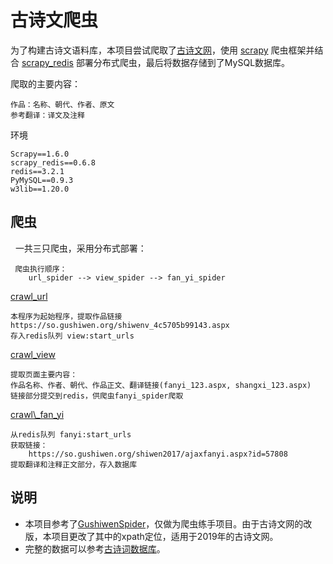 
# 古诗文爬虫


为了构建古诗文语料库，本项目尝试爬取了[古诗文网](https://www.gushiwen.org/)，使用 [scrapy](https://scrapy.org/) 爬虫框架并结合 [scrapy_redis](https://github.com/rolando/scrapy-redis) 部署分布式爬虫，最后将数据存储到了MySQL数据库。

爬取的主要内容：

	作品：名称、朝代、作者、原文
	参考翻译：译文及注释

环境
	
	Scrapy==1.6.0
	scrapy_redis==0.6.8
	redis==3.2.1
	PyMySQL==0.9.3
	w3lib==1.20.0

## 爬虫

   一共三只爬虫，采用分布式部署：
    
	 爬虫执行顺序：
        url_spider --> view_spider --> fan_yi_spider
   

[crawl_url](https://github.com/Tianyijian/GushiWenSpider/blob/master/GushiwenSpider/spiders/crawl_url.py)
     
	本程序为起始程序，提取作品链接 https://so.gushiwen.org/shiwenv_4c5705b99143.aspx
    存入redis队列 view:start_urls
     
[crawl_view](https://github.com/Tianyijian/GushiWenSpider/blob/master/GushiwenSpider/spiders/crawl_view.py)
     
    提取页面主要内容：
    作品名称、作者、朝代、作品正文、翻译链接(fanyi_123.aspx, shangxi_123.aspx)
    链接部分提交到redis，供爬虫fanyi_spider爬取
       
[crawl\\_fan_yi](https://github.com/Tianyijian/GushiWenSpider/blob/master/GushiwenSpider/spiders/crawl_fan_yi.py)

    从redis队列 fanyi:start_urls
    获取链接：
        https://so.gushiwen.org/shiwen2017/ajaxfanyi.aspx?id=57808
    提取翻译和注释正文部分，存入数据库

## 说明

- 本项目参考了[GushiwenSpider](https://github.com/PChief/GushiwenSpider)，仅做为爬虫练手项目。由于古诗文网的改版，本项目更改了其中的xpath定位，适用于2019年的古诗文网。
- 完整的数据可以参考[古诗词数据库](https://github.com/Tianyijian/poetry)。